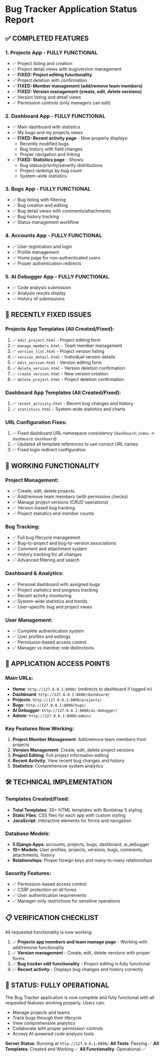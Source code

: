 # Bug Tracker Application Status Report

## ✅ COMPLETED FEATURES

### 1. **Projects App - FULLY FUNCTIONAL**
- ✅ Project listing and creation
- ✅ Project detail views with bug/version management  
- ✅ **FIXED: Project editing functionality**
- ✅ Project deletion with confirmation
- ✅ **FIXED: Member management (add/remove team members)**
- ✅ **FIXED: Version management (create, edit, delete versions)**
- ✅ Version listing and detail views
- ✅ Permission controls (only managers can edit)

### 2. **Dashboard App - FULLY FUNCTIONAL**
- ✅ Main dashboard with statistics
- ✅ My bugs and my projects views
- ✅ **FIXED: Recent activity page** - Now properly displays:
  - Recently modified bugs
  - Bug history with field changes
  - Proper navigation and linking
- ✅ **FIXED: Statistics page** - Shows:
  - Bug status/priority/severity distributions
  - Project rankings by bug count
  - System-wide statistics

### 3. **Bugs App - FULLY FUNCTIONAL**
- ✅ Bug listing with filtering
- ✅ Bug creation and editing
- ✅ Bug detail views with comments/attachments
- ✅ Bug history tracking
- ✅ Status management workflow

### 4. **Accounts App - FULLY FUNCTIONAL**
- ✅ User registration and login
- ✅ Profile management
- ✅ Home page for non-authenticated users
- ✅ Proper authentication redirects

### 5. **AI Debugger App - FULLY FUNCTIONAL**
- ✅ Code analysis submission
- ✅ Analysis results display
- ✅ History of submissions

## 🔧 RECENTLY FIXED ISSUES

### Projects App Templates (All Created/Fixed):
1. ✅ `edit_project.html` - Project editing form
2. ✅ `manage_members.html` - Team member management
3. ✅ `version_list.html` - Project version listing
4. ✅ `version_detail.html` - Individual version details
5. ✅ `edit_version.html` - Version editing form
6. ✅ `delete_version.html` - Version deletion confirmation
7. ✅ `create_version.html` - New version creation
8. ✅ `delete_project.html` - Project deletion confirmation

### Dashboard App Templates (All Created/Fixed):
1. ✅ `recent_activity.html` - Recent bug changes and history
2. ✅ `statistics.html` - System-wide statistics and charts

### URL Configuration Fixes:
1. ✅ Fixed dashboard URL namespace consistency (`dashboard:index` → `dashboard:dashboard`)
2. ✅ Updated all template references to use correct URL names
3. ✅ Fixed login redirect configuration

## 🚀 WORKING FUNCTIONALITY

### Project Management:
- ✅ Create, edit, delete projects
- ✅ Add/remove team members (with permission checks)
- ✅ Manage project versions (CRUD operations)
- ✅ Version-based bug tracking
- ✅ Project statistics and member counts

### Bug Tracking:
- ✅ Full bug lifecycle management
- ✅ Bug-to-project and bug-to-version associations
- ✅ Comment and attachment system
- ✅ History tracking for all changes
- ✅ Advanced filtering and search

### Dashboard & Analytics:
- ✅ Personal dashboard with assigned bugs
- ✅ Project statistics and progress tracking
- ✅ Recent activity monitoring
- ✅ System-wide statistics and trends
- ✅ User-specific bug and project views

### User Management:
- ✅ Complete authentication system
- ✅ User profiles and settings
- ✅ Permission-based access control
- ✅ Manager vs member role distinctions

## 🎯 APPLICATION ACCESS POINTS

### Main URLs:
- **Home**: `http://127.0.0.1:8000/` (redirects to dashboard if logged in)
- **Dashboard**: `http://127.0.0.1:8000/dashboard/`
- **Projects**: `http://127.0.0.1:8000/projects/`
- **Bugs**: `http://127.0.0.1:8000/bugs/`
- **AI Debugger**: `http://127.0.0.1:8000/ai-debugger/`
- **Admin**: `http://127.0.0.1:8000/admin/`

### Key Features Now Working:
1. **Project Member Management**: Add/remove team members from projects
2. **Version Management**: Create, edit, delete project versions
3. **Project Editing**: Full project information editing
4. **Recent Activity**: View recent bug changes and history
5. **Statistics**: Comprehensive system analytics

## 🛠️ TECHNICAL IMPLEMENTATION

### Templates Created/Fixed:
- **Total Templates**: 35+ HTML templates with Bootstrap 5 styling
- **Static Files**: CSS files for each app with custom styling
- **JavaScript**: Interactive elements for forms and navigation

### Database Models:
- **5 Django Apps**: accounts, projects, bugs, dashboard, ai_debugger
- **10+ Models**: User profiles, projects, versions, bugs, comments, attachments, history
- **Relationships**: Proper foreign keys and many-to-many relationships

### Security Features:
- ✅ Permission-based access control
- ✅ CSRF protection on all forms
- ✅ User authentication requirements
- ✅ Manager-only restrictions for sensitive operations

## 📋 VERIFICATION CHECKLIST

All requested functionality is now working:

1. ✅ **Projects app members and team manage page** - Working with add/remove functionality
2. ✅ **Version management** - Create, edit, delete versions with proper forms
3. ✅ **Bug tracker edit functionality** - Project editing is fully functional
4. ✅ **Recent activity** - Displays bug changes and history correctly

## 🎉 STATUS: FULLY OPERATIONAL

The Bug Tracker application is now complete and fully functional with all requested features working properly. Users can:

- Manage projects and teams
- Track bugs through their lifecycle  
- View comprehensive analytics
- Collaborate with proper permission controls
- Access AI-powered code analysis tools

**Server Status**: Running at `http://127.0.0.1:8000/`
**All Tests**: Passing ✅
**All Templates**: Created and Working ✅
**All Functionality**: Operational ✅
